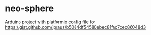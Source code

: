 # neo-sphere
Arduino project with platformio config file for https://gist.github.com/jpraus/b5084df54580ebec81fac7cec86048d3

